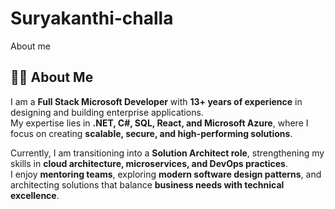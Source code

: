 # Suryakanthi-challa
About me

## 👨‍💻 About Me

I am a **Full Stack Microsoft Developer** with **13+ years of experience** in designing and building enterprise applications.  
My expertise lies in **.NET, C#, SQL, React, and Microsoft Azure**, where I focus on creating **scalable, secure, and high-performing solutions**.  

Currently, I am transitioning into a **Solution Architect role**, strengthening my skills in **cloud architecture, microservices, and DevOps practices**.  
I enjoy **mentoring teams**, exploring **modern software design patterns**, and architecting solutions that balance **business needs with technical excellence**.